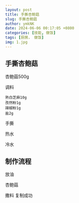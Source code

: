 ```yaml
---
layout: post
title: 手撕杏鲍菇
slug: 手撕杏鲍菇
author: ymkNK
date: 2024-06-06 00:17:05 +0800
categories: [技能, 做饭]
tags: [厨房， 做饭]
img: 1.jpg
---
```


## 手撕杏鲍菇


杏鲍菇500g

调料

```
熟白芝麻10g
孜然粉1g
辣椒粉1g
盐2g
```

手撕

热水

冷水

## 制作流程

放油&#x20;

杏鲍菇

撒料
复制成功
